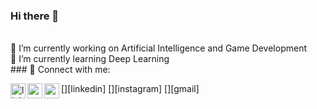 ### Hi there 👋
<br>
🔭 I’m currently working on Artificial Intelligence and Game Development <br>
🌱 I’m currently learning Deep Learning <br>
### 📩 Connect with me:

[<img align="left" alt="linkedin | LinkedIn" width="24px" src="https://www.google.com/search?q=instagram+logo&sxsrf=APwXEdfkOCOCpxSMz42nMbtD8ILk8TJ9Hg:1687090022659&source=lnms&tbm=isch&sa=X&ved=2ahUKEwiis4SM5Mz_AhWVR_EDHbLPATwQ_AUoAXoECAIQAw&biw=1536&bih=664&dpr=1.25#imgrc=K_ffAkIeAli1sM" />][linkedin]
[<img align="left" height="24" width="24" src="https://cdn.jsdelivr.net/npm/simple-icons@v4/icons/instagram.svg" />][instagram]
[<img align="left" height="24" width="24" src="https://cdn.jsdelivr.net/npm/simple-icons@v4/icons/gmail.svg" />][gmail]

<br />
<!--
**Pentaka/Pentaka** is a ✨ _special_ ✨ repository because its `README.md` (this file) appears on your GitHub profile.

Here are some ideas to get you started:

 
- 🌱 I’m currently learning ...
- 👯 I’m looking to collaborate on ...
- 🤔 I’m looking for help with ...
- 💬 Ask me about ...
- 📫 How to reach me: ...
- 😄 Pronouns: ...
- ⚡ Fun fact: ...
-->
